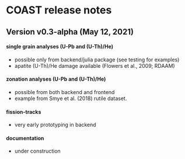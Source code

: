 COAST release notes
===================
Version v0.3-alpha (May 12, 2021)
---------------------------------

#### single grain analyses (U-Pb and (U-Th)/He)
- possible only from backend/julia package (see testing for examples)
- apatite (U-Th)/He damage available (Flowers et al., 2009; RDAAM)
#### zonation analyses (U-Pb and (U-Th)/He)
- possible from both backend and frontend
- example from Smye et al. (2018) rutile dataset. 
#### fission-tracks
- very early prototyping in backend
#### documentation
- under construction

